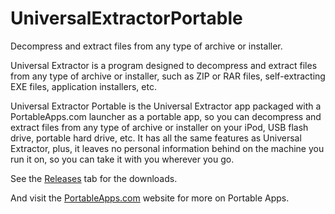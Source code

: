 # UniversalExtractorPortable
Decompress and extract files from any type of archive or installer.

Universal Extractor is a program designed to decompress and extract files from any type of archive or installer, such as ZIP or RAR files, self-extracting EXE files, application installers, etc.

Universal Extractor Portable is the Universal Extractor app packaged with a PortableApps.com launcher as a portable app, so you can decompress and extract files from any type of archive or installer on your iPod, USB flash drive, portable hard drive, etc. It has all the same features as Universal Extractor, plus, it leaves no personal information behind on the machine you run it on, so you can take it with you wherever you go.

See the [Releases](releases) tab for the downloads.

And visit the [PortableApps.com](https://portableapps.com/) website for more on Portable Apps.

